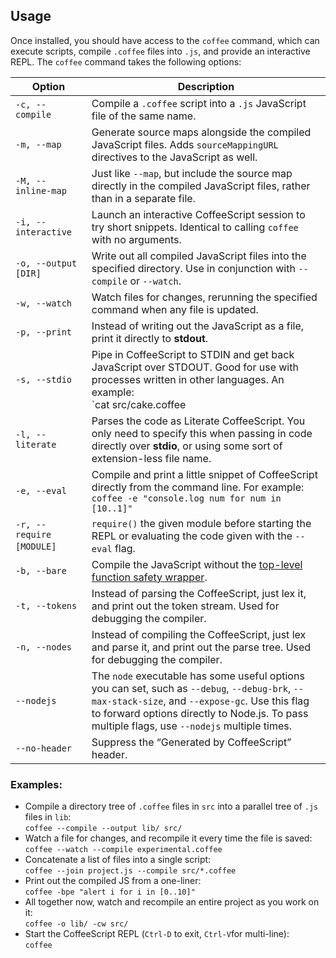 ## Usage

Once installed, you should have access to the `coffee` command, which can execute scripts, compile `.coffee` files into `.js`, and provide an interactive REPL. The `coffee` command takes the following options:

| Option | Description |
| --- | --- |
| `-c, --compile` | Compile a `.coffee` script into a `.js` JavaScript file of the same name. |
| `-m, --map` | Generate source maps alongside the compiled JavaScript files. Adds `sourceMappingURL` directives to the JavaScript as well. |
| `-M, --inline-map` | Just like `--map`, but include the source map directly in the compiled JavaScript files, rather than in a separate file. |
| `-i, --interactive` | Launch an interactive CoffeeScript session to try short snippets. Identical to calling `coffee` with no arguments. |
| `-o, --output [DIR]` | Write out all compiled JavaScript files into the specified directory. Use in conjunction with `--compile` or `--watch`. |
| `-w, --watch` | Watch files for changes, rerunning the specified command when any file is updated. |
| `-p, --print` | Instead of writing out the JavaScript as a file, print it directly to **stdout**. |
| `-s, --stdio` | Pipe in CoffeeScript to STDIN and get back JavaScript over STDOUT. Good for use with processes written in other languages. An example:<br>`cat src/cake.coffee | coffee -sc` |
| `-l, --literate` | Parses the code as Literate CoffeeScript. You only need to specify this when passing in code directly over **stdio**, or using some sort of extension-less file name. |
| `-e, --eval` | Compile and print a little snippet of CoffeeScript directly from the command line. For example:<br>`coffee -e "console.log num for num in [10..1]"` |
| `-r, --require [MODULE]`&emsp; | `require()` the given module before starting the REPL or evaluating the code given with the `--eval` flag. |
| `-b, --bare` | Compile the JavaScript without the [top-level function safety wrapper](#lexical-scope). |
| `-t, --tokens` | Instead of parsing the CoffeeScript, just lex it, and print out the token stream. Used for debugging the compiler. |
| `-n, --nodes` | Instead of compiling the CoffeeScript, just lex and parse it, and print out the parse tree. Used for debugging the compiler. |
| `--nodejs` | The `node` executable has some useful options you can set, such as `--debug`, `--debug-brk`, `--max-stack-size`, and `--expose-gc`. Use this flag to forward options directly to Node.js. To pass multiple flags, use `--nodejs` multiple times. |
| `--no-header` | Suppress the “Generated by CoffeeScript” header. |

### Examples:

*   Compile a directory tree of `.coffee` files in `src` into a parallel tree of `.js` files in `lib`:<br>
    `coffee --compile --output lib/ src/`
*   Watch a file for changes, and recompile it every time the file is saved:<br>
    `coffee --watch --compile experimental.coffee`
*   Concatenate a list of files into a single script:<br>
    `coffee --join project.js --compile src/*.coffee`
*   Print out the compiled JS from a one-liner:<br>
    `coffee -bpe "alert i for i in [0..10]"`
*   All together now, watch and recompile an entire project as you work on it:<br>
    `coffee -o lib/ -cw src/`
*   Start the CoffeeScript REPL (`Ctrl-D` to exit, `Ctrl-V`for multi-line):<br>
    `coffee`
